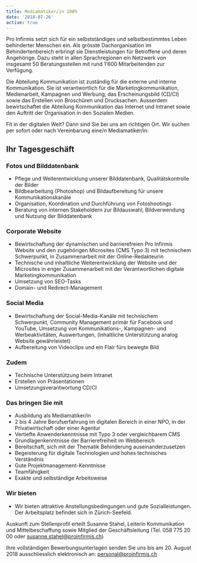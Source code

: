 ```yaml
---
title: Mediamatiker/in 100%
date: '2018-07-26'
active: true
---
```

Pro Infirmis setzt sich für ein selbstständiges und selbstbestimmtes Leben behinderter Menschen ein. Als grösste Dachorganisation im Behindertenbereich erbringt sie Dienstleistungen für Betroffene und deren Angehörige. Dazu steht in allen Sprachregionen ein Netzwerk von insgesamt 50 Beratungsstellen mit rund 1‘600 Mitarbeitenden zur Verfügung.

Die Abteilung Kommunikation ist zuständig für die externe und interne Kommunikation. Sie ist verantwortlich für die Marketingkommunikation, Medienarbeit, Kampagnen und Werbung, das Erscheinungsbild (CD/CI) sowie das Erstellen von Broschüren und Drucksachen. Ausserdem bewirtschaftet die Abteilung Kommunikation das Internet und Intranet sowie den Auftritt der Organisation in den Sozialen Medien.

Fit in der digitalen Welt? Dann sind Sie bei uns am richtigen Ort. Wir suchen per sofort oder nach Vereinbarung eine/n Mediamatiker/in:

## Ihr Tagesgeschäft

### Fotos und Bilddatenbank

* Pflege und Weiterentwicklung unserer Bilddatenbank, Qualitätskontrolle der Bilder
* Bildbearbeitung (Photoshop) und Bildaufbereitung für unsere Kommunikationskanäle
* Organisation, Koordination und Durchführung von Fotoshootings
* Beratung von internen Stakeholdern zur Bildauswahl, Bildverwendung und Nutzung der Bilddatenbank

### Corporate Website

* Bewirtschaftung der dynamischen und barrierefreien Pro Infirmis Website und den zugehörigen Microsites (CMS Typo 3) mit technischem Schwerpunkt, in Zusammenarbeit mit der Online-Redakteurin
* Technische und inhaltliche Weiterentwicklung der Website und der Microsites in enger Zusammenarbeit mit der Verantwortlichen digitale Marketingkommunikation
* Umsetzung von SEO-Tasks
* Domain- und Redirect-Management

### Social Media

* Bewirtschaftung der Social-Media-Kanäle mit technischem Schwerpunkt, Community Management primär für Facebook und YouTube, Umsetzung von Kommunikations-, Kampagnen- und Werbeaktivitäten, Auswertungen, (inhaltliche Unterstützung analog Website gewährleistet)
* Aufbereitung von Videoclips und ein Flair fürs bewegte Bild

### Zudem

* Technische Unterstützung beim Intranet
* Erstellen von Präsentationen
* Umsetzungsverantwortung CD/CI

### Das bringen Sie mit

* Ausbildung als Mediamatiker/in
* 2 bis 4 Jahre Berufserfahrung im digitalen Bereich in einer NPO, in der Privatwirtschaft oder einer Agentur
* Vertiefte Anwenderkenntnisse mit Typo 3 oder vergleichbarem CMS
* Grundlagenkenntnisse der Barrierefreiheit im Webbereich
* Bereitschaft, sich mit der Thematik Behinderung auseinanderzusetzen
* Begeisterung für digitale Technologien und hohes technisches Verständnis
* Gute Projektmanagement-Kenntnisse
* Teamfähigkeit
* Exakte und selbständige Arbeitsweise

### Wir bieten

* Wir bieten attraktive Anstellungsbedingungen und gute Sozialleistungen. Der Arbeitsplatz befindet sich in Zürich-Seefeld.

Auskunft zum Stellenprofil erteilt Susanne Stahel, Leiterin Kommunikation und Mittelbeschaffung sowie Mitglied der Geschäftsleitung (Tel. 058 775 20 00 oder susanne.stahel@proinfirmis.ch)

Ihre vollständigen Bewerbungsunterlagen senden Sie uns bis am 20. August 2018 ausschliesslich elektronisch an: personal@proinfirmis.ch
